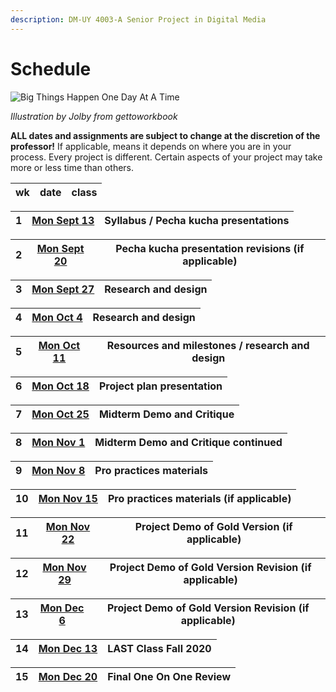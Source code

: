 ```yaml
---
description: DM-UY 4003-A Senior Project in Digital Media
---
```


# Schedule

![Big Things Happen One Day At A Time](http://teaching.polishedsolid.com/images/gettoworkbook\_big\_things.png)

_Illustration by Jolby from gettoworkbook_

**ALL dates and assignments are subject to change at the discretion of the professor!** If applicable, means it depends on where you are in your process. Every project is different. Certain aspects of your project may take more or less time than others.

| wk | date | class |
| -- | ---- | ----- |

| 1 | [Mon Sept 13](week1\_detail.md) | Syllabus / Pecha kucha presentations |
| - | ------------------------------- | ------------------------------------ |

| 2 | [Mon Sept 20](week2\_detail.md) | Pecha kucha presentation revisions (if applicable) |
| - | ------------------------------- | -------------------------------------------------- |

| 3 | [Mon Sept 27](week3\_detail.md) | Research and design |
| - | ------------------------------- | ------------------- |

| 4 | [Mon Oct 4](week4\_detail.md) | Research and design |
| - | ----------------------------- | ------------------- |

| 5 | [Mon Oct 11](week5\_detail.md) | Resources and milestones / research and design |
| - | ------------------------------ | ---------------------------------------------- |

| 6 | [Mon Oct 18](week6\_detail.md) | Project plan presentation |
| - | ------------------------------ | ------------------------- |

| 7 | [Mon Oct 25](week7\_detail.md) | **Midterm Demo and Critique** |
| - | ------------------------------ | ----------------------------- |

| 8 | [Mon Nov 1](week8\_detail.md) | **Midterm Demo and Critique continued** |
| - | ----------------------------- | --------------------------------------- |

| 9 | [Mon Nov 8](week9\_detail.md) | Pro practices materials |
| - | ----------------------------- | ----------------------- |

| 10 | [Mon Nov 15](week10\_detail.md) | Pro practices materials (if applicable) |
| -- | ------------------------------- | --------------------------------------- |

| 11 | [Mon Nov 22](week11\_detail.md) | Project Demo of Gold Version (if applicable) |
| -- | ------------------------------- | -------------------------------------------- |

| 12 | [Mon Nov 29](week12\_detail.md) | Project Demo of Gold Version Revision (if applicable) |
| -- | ------------------------------- | ----------------------------------------------------- |

| 13 | [Mon Dec 6](week13\_detail.md) | Project Demo of Gold Version Revision (if applicable) |
| -- | ------------------------------ | ----------------------------------------------------- |

| 14 | [Mon Dec 13](week14\_detail.md) | **LAST Class Fall 2020** |
| -- | ------------------------------- | ------------------------ |

| 15 | [Mon Dec 20 ](week-15-detail.md) | **Final One On One Review** |
| -- | -------------------------------- | --------------------------- |
